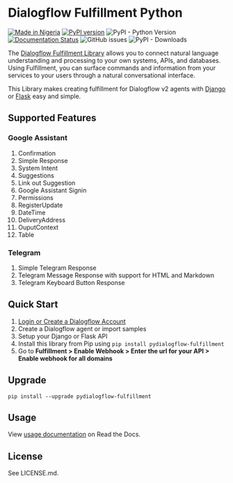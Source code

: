 # Dialogflow Fulfillment Python

[![Made in Nigeria](https://img.shields.io/badge/made%20in-nigeria-008751.svg?style=flat-square)](https://github.com/acekyd/made-in-nigeria)
[![PyPI version](https://badge.fury.io/py/pydialogflow-fulfillment.svg)](https://badge.fury.io/py/pydialogflow-fulfillment)
![PyPI - Python Version](https://img.shields.io/pypi/pyversions/pydialogflow-fulfillment.svg)
[![Documentation Status](https://readthedocs.org/projects/dialogflow-fulfillment-python/badge/?version=latest)](https://dialogflow-fulfillment-python.readthedocs.io/en/latest/?badge=latest)
![GitHub issues](https://img.shields.io/github/issues/emmarex/dialogflow-fulfillment-python.svg)
![PyPI - Downloads](https://img.shields.io/pypi/dm/pydialogflow-fulfillment.svg)

The <a href="https://dialogflow.com/docs/fulfillment" target="_blank">Dialogflow Fulfillment Library</a> allows you to connect natural language understanding and processing to your own systems, APIs, and databases. Using Fulfillment, you can surface commands and information from your services to your users through a natural conversational interface.

This Library makes creating fulfillment for Dialogflow v2 agents with <a href="https://www.djangoproject.com" target="_blank">Django</a> or <a href="http://flask.pocoo.org" target="_blank">Flask</a> easy and simple.

## Supported Features

### Google Assistant
<ol>
    <li>Confirmation</li>
    <li>Simple Response</li>
    <li>System Intent</li>
    <li>Suggestions</li>
    <li>Link out Suggestion</li>
    <li>Google Assistant Signin</li>
    <li>Permissions</li>
    <li>RegisterUpdate</li>
    <li>DateTime</li>
    <li>DeliveryAddress</li>
    <li>OuputContext</li>
    <li>Table</li>
</ol>

### Telegram
<ol>
    <li>Simple Telegram Response</li>
    <li>Telegram Message Response with support for HTML and Markdown</li>
    <li>Telegram Keyboard Button Response</li>
</ol>

## Quick Start

1. <a href="https://console.dialogflow.com/api-client/#/login" target="_blank">Login or Create a Dialogflow Account</a>
2. Create a Dialogflow agent or import samples
3. Setup your Django or Flask API</a>
4. Install this library from Pip using `pip install pydialogflow-fulfillment`
5. Go to <b>Fulfillment > Enable Webhook > Enter the url for your API > Enable webhook for all domains</b> 

## Upgrade 

`pip install --upgrade pydialogflow-fulfillment`

## Usage
View <a href="https://dialogflow-fulfillment-python.readthedocs.io/en/latest/" target="_blank">usage documentation</a> on Read the Docs.

## License
See LICENSE.md.
